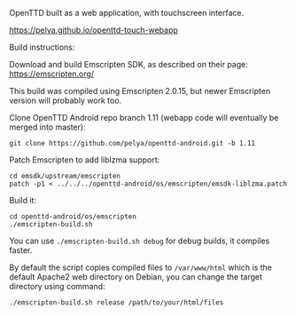 OpenTTD built as a web application, with touchscreen interface.

https://pelya.github.io/openttd-touch-webapp

Build instructions:

Download and build Emscripten SDK, as described on their page: https://emscripten.org/

This build was compiled using Emscripten 2.0.15, but newer Emscripten version will probably work too.

Clone OpenTTD Android repo branch 1.11 (webapp code will eventually be merged into master):

    git clone https://github.com/pelya/openttd-android.git -b 1.11

Patch Emscripten to add liblzma support:

    cd emsdk/upstream/emscripten
    patch -p1 < ../../../openttd-android/os/emscripten/emsdk-liblzma.patch

Build it:

    cd openttd-android/os/emscripten
    ./emscripten-build.sh

You can use `./emscripten-build.sh debug` for debug builds, it compiles faster.

By default the script copies compiled files to `/var/www/html`
which is the default Apache2 web directory on Debian,
you can change the target directory using command:

    ./emscripten-build.sh release /path/to/your/html/files
